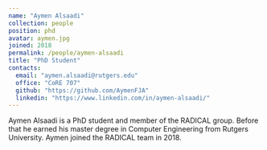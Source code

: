 ```yaml
---
name: "Aymen Alsaadi"
collection: people
position: phd
avatar: aymen.jpg
joined: 2018
permalink: /people/aymen-alsaadi
title: "PhD Student"
contacts:
  email: "aymen.alsaadi@rutgers.edu"
  office: "CoRE 707"
  github: "https://github.com/AymenFJA"
  linkedin: "https://www.linkedin.com/in/aymen-alsaadi/"
---
```


Aymen Alsaadi is a PhD student and member of the RADICAL group. Before that he earned his master degree in Computer Engineering from Rutgers University. Aymen joined the RADICAL team in 2018.
